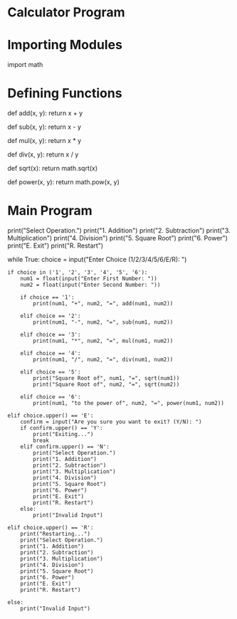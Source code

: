 # Calculator Program 
# Importing Modules
import math
 
# Defining Functions
def add(x, y):
    return x + y
 
def sub(x, y):
    return x - y
 
def mul(x, y):
    return  x * y
 
def div(x, y):
    return x / y
 
def sqrt(x):
    return math.sqrt(x)
 
def power(x, y):
    return math.pow(x, y)
 
 
# Main Program
print("Select Operation.")
print("1. Addition")
print("2. Subtraction")
print("3. Multiplication")
print("4. Division")
print("5. Square Root")
print("6. Power")
print("E. Exit")
print("R. Restart")
 
while True:
    choice = input("Enter Choice (1/2/3/4/5/6/E/R): ")
 
    if choice in ('1', '2', '3', '4', '5', '6'):
        num1 = float(input("Enter First Number: "))
        num2 = float(input("Enter Second Number: "))
 
        if choice == '1':
            print(num1, "+", num2, "=", add(num1, num2))
 
        elif choice == '2':
            print(num1, "-", num2, "=", sub(num1, num2))
 
        elif choice == '3':
            print(num1, "*", num2, "=", mul(num1, num2))
 
        elif choice == '4':
            print(num1, "/", num2, "=", div(num1, num2))
 
        elif choice == '5':
            print("Square Root of", num1, "=", sqrt(num1))
            print("Square Root of", num2, "=", sqrt(num2))
 
        elif choice == '6':
            print(num1, "to the power of", num2, "=", power(num1, num2))
 
    elif choice.upper() == 'E':
        confirm = input("Are you sure you want to exit? (Y/N): ")
        if confirm.upper() == 'Y':
            print("Exiting...")
            break
        elif confirm.upper() == 'N':
            print("Select Operation.")
            print("1. Addition")
            print("2. Subtraction")
            print("3. Multiplication")
            print("4. Division")
            print("5. Square Root")
            print("6. Power")
            print("E. Exit")
            print("R. Restart")
        else:
            print("Invalid Input")
 
    elif choice.upper() == 'R':
        print("Restarting...")
        print("Select Operation.")
        print("1. Addition")
        print("2. Subtraction")
        print("3. Multiplication")
        print("4. Division")
        print("5. Square Root")
        print("6. Power")
        print("E. Exit")
        print("R. Restart")
 
    else:
        print("Invalid Input")        
